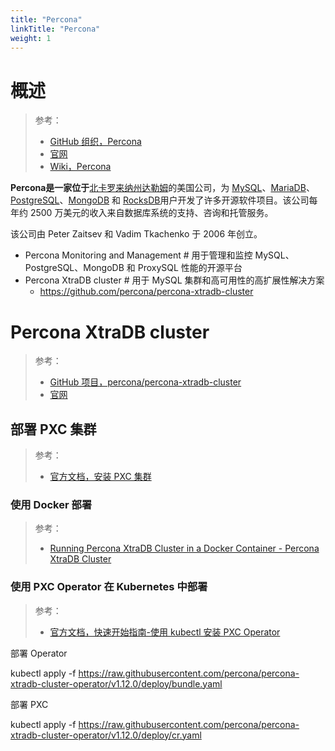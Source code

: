 ```yaml
---
title: "Percona"
linkTitle: "Percona"
weight: 1
---
```


# 概述
> 参考：
> - [GitHub 组织，Percona](https://github.com/percona)
> - [官网](https://www.percona.com/)
> - [Wiki，Percona](https://en.wikipedia.org/wiki/Percona)


**Percona是一家位于**[北卡罗来纳州达勒姆](https://en.wikipedia.org/wiki/Durham,_North_Carolina)的美国公司，为 [MySQL](https://en.wikipedia.org/wiki/MySQL)、[MariaDB](https://en.wikipedia.org/wiki/MariaDB)、[PostgreSQL](https://en.wikipedia.org/wiki/PostgreSQL)、[MongoDB](https://en.wikipedia.org/wiki/MongoDB) 和 [RocksDB](https://en.wikipedia.org/wiki/RocksDB)用户开发了许多开源软件项目。该公司每年约 2500 万美元的收入来自数据库系统的支持、咨询和托管服务。

该公司由 Peter Zaitsev 和 Vadim Tkachenko 于 2006 年创立。


- Percona Monitoring and Management # 用于管理和监控 MySQL、PostgreSQL、MongoDB 和 ProxySQL 性能的开源平台
- Percona XtraDB cluster # 用于 MySQL 集群和高可用性的高扩展性解决方案
	- https://github.com/percona/percona-xtradb-cluster

# Percona XtraDB cluster

> 参考：
> - [GitHub 项目，percona/percona-xtradb-cluster](https://github.com/percona/percona-xtradb-cluster)
> - [官网](https://www.percona.com/software/mysql-database/percona-xtradb-cluster)


## 部署 PXC 集群

> 参考：
> - [官方文档，安装 PXC 集群](https://docs.percona.com/percona-xtradb-cluster/latest/install/index.html)


### 使用 Docker 部署

> 参考：
> - [Running Percona XtraDB Cluster in a Docker Container - Percona XtraDB Cluster](https://docs.percona.com/percona-xtradb-cluster/8.0/install/docker.html#docker)


### 使用 PXC Operator 在 Kubernetes 中部署

> 参考：
> - [官方文档，快速开始指南-使用 kubectl 安装 PXC Operator](https://docs.percona.com/percona-operator-for-mysql/pxc/kubectl.html)

部署 Operator

kubectl apply -f https://raw.githubusercontent.com/percona/percona-xtradb-cluster-operator/v1.12.0/deploy/bundle.yaml

部署 PXC

kubectl apply -f https://raw.githubusercontent.com/percona/percona-xtradb-cluster-operator/v1.12.0/deploy/cr.yaml